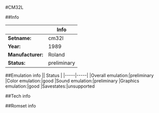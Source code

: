 #CM32L

##Info

||Info|
|-----|-----|
|**Setname:**|cm32l
|**Year:**|1989
|**Manufacturer:**|Roland
|**Status:**|preliminary

##Emulation info
|| Status |
|-----|-----|
|Overall emulation:|preliminary
|Color emulation:|good
|Sound emulation:|preliminary
|Graphics emulation:|good
|Savestates:|unsupported

##Tech info

##Romset info

<!--- START OF EDITED COMMENT DO NOT TOUCH TEXT ABOVE-->
